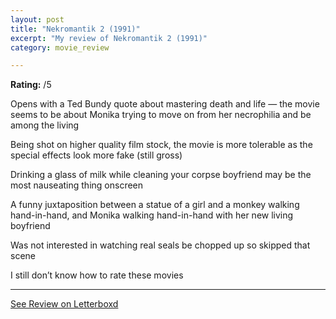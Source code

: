```yaml
---
layout: post
title: "Nekromantik 2 (1991)"
excerpt: "My review of Nekromantik 2 (1991)"
category: movie_review

---
```


**Rating:** /5

Opens with a Ted Bundy quote about mastering death and life — the movie seems to be about Monika trying to move on from her necrophilia and be among the living

Being shot on higher quality film stock, the movie is more tolerable as the special effects look more fake (still gross)

Drinking a glass of milk while cleaning your corpse boyfriend may be the most nauseating thing onscreen

A funny juxtaposition between a statue of a girl and a monkey walking hand-in-hand, and Monika walking hand-in-hand with her new living boyfriend

Was not interested in watching real seals be chopped up so skipped that scene

I still don’t know how to rate these movies

<hr>

[See Review on Letterboxd](https://boxd.it/3X6IgT)
